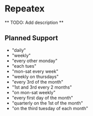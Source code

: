 Repeatex
========

** TODO: Add description **

## Planned Support

* "daily"
* "weekly"
* "every other monday"
* "each tues"
* "mon-sat every week"
* "weekly on thursdays"
* "every 3rd of the month"
* "1st and 3rd every 2 months"
* "on mon-sat weekly"
* "every first day of the month"
* "quarterly on the 1st of the month"
* "on the third tuesday of each month"
